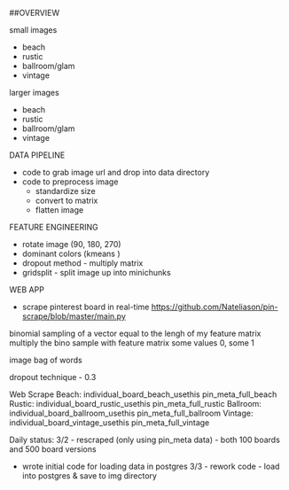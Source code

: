##OVERVIEW

small images 
- beach 
- rustic 
- ballroom/glam
- vintage 

larger images 
- beach 
- rustic 
- ballroom/glam
- vintage 

DATA PIPELINE 
- code to grab image url and drop into data directory   
- code to preprocess image 
	- standardize size 
	- convert to matrix 
	- flatten image 

FEATURE ENGINEERING 
- rotate image (90, 180, 270)
- dominant colors (kmeans )
- dropout method - multiply matrix 
- gridsplit - split image up into minichunks 


WEB APP 
- scrape pinterest board in real-time
https://github.com/Nateliason/pin-scrape/blob/master/main.py


binomial sampling of a vector equal to the lengh of my feature matrix 
multiply the bino sample with feature matrix 
some values 0, some 1

image bag of words

dropout technique - 0.3

Web Scrape 
Beach:
	individual_board_beach_usethis
	pin_meta_full_beach
Rustic:
	individual_board_rustic_usethis
	pin_meta_full_rustic
Ballroom: 
	individual_board_ballroom_usethis
	pin_meta_full_ballroom
Vintage:
	individual_board_vintage_usethis
	pin_meta_full_vintage

Daily status:
3/2 - rescraped (only using pin_meta data) - both 100 boards and 500 board versions 
- wrote initial code for loading data in postgres 
3/3 - rework code - load into postgres & save to img directory



